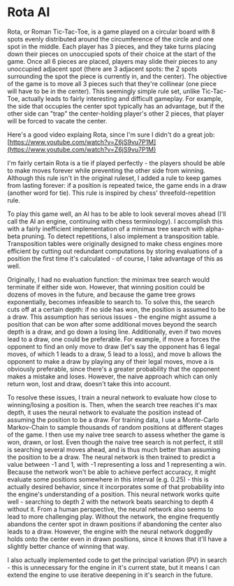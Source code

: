 # Rota AI
Rota, or Roman Tic-Tac-Toe, is a game played on a circular board with 8 spots evenly distributed around the circumference of the circle and one spot in the middle.  Each player has 3 pieces, and they take turns placing down their pieces on unoccupied spots of their choice at the start of the game.  Once all 6 pieces are placed, players may slide their pieces to any unoccupied adjacent spot (there are 3 adjacent spots: the 2 spots surrounding the spot the piece is currently in, and the center).  The objective of the game is to move all 3 pieces such that they're collinear (one piece will have to be in the center).  This seemingly simple rule set, unlike Tic-Tac-Toe, actually leads to fairly interesting and difficult gameplay.  For example, the side that occupies the center spot typically has an advantage, but if the other side can "trap" the center-holding player's other 2 pieces, that player will be forced to vacate the center.  

Here's a good video explaing Rota, since I'm sure I didn't do a great job: [https://www.youtube.com/watch?v=Z6jS9vu7P1M](https://www.youtube.com/watch?v=Z6jS9vu7P1M)

I'm fairly certain Rota is a tie if played perfectly - the players should be able to make moves forever while preventing the other side from winning.  Although this rule isn't in the original ruleset, I added a rule to keep games from lasting forever: if a position is repeated twice, the game ends in a draw (another word for tie).  This rule is inspired by chess' threefold-repetition rule.

To play this game well, an AI has to be able to look several moves ahead (I'll call the AI an engine, continuing with chess terminology).  I accomplish this with a fairly inefficient implementation of a minimax tree search with alpha-beta pruning.  To detect repetitions, I also implement a transposition table.  Transposition tables were originally designed to make chess engines more efficient by cutting out redundant computations by storing evaluations of a position the first time it's calculated - of course, I take advantage of this as well.  

Originally, I had no evaluation function: the minimax tree search would terminate if either side won.  However, that winning position could be dozens of moves in the future, and because the game tree grows exponentially, becomes infeasible to search to.  To solve this, the search cuts off at a certain depth: if no side has won, the position is assumed to be a draw.  This assumption has serious issues - the engine might assume a position that can be won after some additional moves beyond the search depth is a draw, and go down a losing line.  Additionally, even if two moves lead to a draw, one could be preferable.  For example, if move a forces the opponent to find an only move to draw (let's say the opponent has 6 legal moves, of which 1 leads to a draw, 5 lead to a loss), and move b allows the opponent to make a draw by playing any of their legal moves, move a is obviously preferable, since there's a greater probability that the opponent makes a mistake and loses.  However, the naive approach which can only return won, lost and draw,  doesn't take this into account. 

To resolve these issues, I train a neural network to evaluate how close to winning/losing a position is.  Then, when the search tree reaches it's max depth, it uses the neural network to evaluate the position instead of assuming the position to be a draw.  For training data, I use a Monte-Carlo Markov-Chain to sample thousands of random positions at different stages of the game.  I then use my naive tree search to assess whether the game is won, drawn, or lost.  Even though the naive tree search is not perfect, it still is searching several moves ahead, and is thus much better than assuming the position to be a draw.  The neural network is then trained to predict a value between -1 and 1, with -1 representing a loss and 1 representing a win.  Because the network won't be able to achieve perfect accuracy, it might evaluate some positions somewhere in this interval (e.g. 0.25) - this is actually desired behavior, since it incorporates some of that probability into the engine's understanding of a position.  This neural network works quite well - searching to depth 2 with the network beats searching to depth 4 without it.  From a human perspective, the neural network also seems to lead to more challenging play.  Without the network, the engine frequently abandons the center spot in drawn positions if abandoning the center also leads to a draw.  However, the engine with the neural network doggedly holds onto the center even in drawn positions, since it knows that it'll have a slightly better chance of winning that way.

I also actually implemented code to get the principal variation (PV) in search - this is unnecessary for the engine in it's current state, but it means I can extend the engine to use iterative deepening in it's search in the future. 
